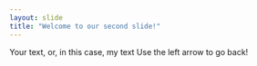 ```yaml
---
layout: slide
title: "Welcome to our second slide!"
---
```

Your text, or, in this case, my text
Use the left arrow to go back!
